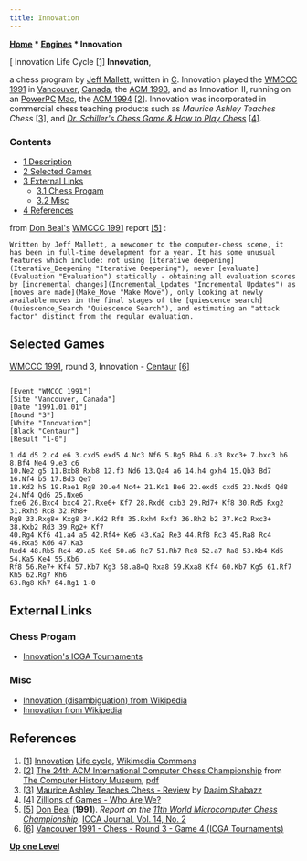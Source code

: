 ```yaml
---
title: Innovation
---
```

**[Home](Home "Home") \* [Engines](Engines "Engines") \* Innovation**



[ Innovation Life Cycle <a id="cite-note-1" href="#cite-ref-1">[1]</a>
**Innovation**,  

a chess program by [Jeff Mallett](Jeff_Mallett "Jeff Mallett"), written in [C](C "C"). Innovation played the [WMCCC 1991](WMCCC_1991 "WMCCC 1991") in [Vancouver](https://en.wikipedia.org/wiki/Vancouver), [Canada](https://en.wikipedia.org/wiki/Canada), the [ACM 1993](ACM_1993 "ACM 1993"), 
and as Innovation II, running on an [PowerPC](PowerPC "PowerPC") [Mac](Macintosh "Macintosh"), the [ACM 1994](ACM_1994 "ACM 1994") <a id="cite-note-2" href="#cite-ref-2">[2]</a>. Innovation was incorporated in commercial chess teaching products such as *Maurice Ashley Teaches Chess* <a id="cite-note-3" href="#cite-ref-3">[3]</a>, and *[Dr. Schiller's Chess Game & How to Play Chess](Eric_Schiller#Chess_Software "Eric Schiller")* <a id="cite-note-4" href="#cite-ref-4">[4]</a>.



### Contents


* [1 Description](#description)
* [2 Selected Games](#selected-games)
* [3 External Links](#external-links)
	+ [3.1 Chess Progam](#chess-progam)
	+ [3.2 Misc](#misc)
* [4 References](#references)






from [Don Beal's](Don_Beal "Don Beal") [WMCCC 1991](WMCCC_1991 "WMCCC 1991") report <a id="cite-note-5" href="#cite-ref-5">[5]</a> :




```
Written by Jeff Mallett, a newcomer to the computer-chess scene, it has been in full-time development for a year. It has some unusual features which include: not using [iterative deepening](Iterative_Deepening "Iterative Deepening"), never [evaluate](Evaluation "Evaluation") statically - obtaining all evaluation scores by [incremental changes](Incremental_Updates "Incremental Updates") as [moves are made](Make_Move "Make Move"), only looking at newly available moves in the final stages of the [quiescence search](Quiescence_Search "Quiescence Search"), and estimating an "attack factor" distinct from the regular evaluation. 

```

## Selected Games


[WMCCC 1991](WMCCC_1991 "WMCCC 1991"), round 3, Innovation - [Centaur](Centaur "Centaur") <a id="cite-note-6" href="#cite-ref-6">[6]</a>




```

[Event "WMCCC 1991"]
[Site "Vancouver, Canada"]
[Date "1991.01.01"]
[Round "3"]
[White "Innovation"]
[Black "Centaur"]
[Result "1-0"]

1.d4 d5 2.c4 e6 3.cxd5 exd5 4.Nc3 Nf6 5.Bg5 Bb4 6.a3 Bxc3+ 7.bxc3 h6 8.Bf4 Ne4 9.e3 c6 
10.Ne2 g5 11.Bxb8 Rxb8 12.f3 Nd6 13.Qa4 a6 14.h4 gxh4 15.Qb3 Bd7 16.Nf4 b5 17.Bd3 Qe7 
18.Kd2 h5 19.Rae1 Rg8 20.e4 Nc4+ 21.Kd1 Be6 22.exd5 cxd5 23.Nxd5 Qd8 24.Nf4 Qd6 25.Nxe6 
fxe6 26.Bxc4 bxc4 27.Rxe6+ Kf7 28.Rxd6 cxb3 29.Rd7+ Kf8 30.Rd5 Rxg2 31.Rxh5 Rc8 32.Rh8+ 
Rg8 33.Rxg8+ Kxg8 34.Kd2 Rf8 35.Rxh4 Rxf3 36.Rh2 b2 37.Kc2 Rxc3+ 38.Kxb2 Rd3 39.Rg2+ Kf7 
40.Rg4 Kf6 41.a4 a5 42.Rf4+ Ke6 43.Ka2 Re3 44.Rf8 Rc3 45.Ra8 Rc4 46.Rxa5 Kd6 47.Ka3 
Rxd4 48.Rb5 Rc4 49.a5 Ke6 50.a6 Rc7 51.Rb7 Rc8 52.a7 Ra8 53.Kb4 Kd5 54.Ka5 Ke4 55.Kb6 
Rf8 56.Re7+ Kf4 57.Kb7 Kg3 58.a8=Q Rxa8 59.Kxa8 Kf4 60.Kb7 Kg5 61.Rf7 Kh5 62.Rg7 Kh6 
63.Rg8 Kh7 64.Rg1 1-0

```

## External Links


### Chess Progam


* [Innovation's ICGA Tournaments](https://www.game-ai-forum.org/icga-tournaments/program.php?id=311)


### Misc


* [Innovation (disambiguation) from Wikipedia](https://en.wikipedia.org/wiki/Innovation_%28disambiguation%29)
* [Innovation from Wikipedia](https://en.wikipedia.org/wiki/Innovation)


## References


1. <a id="cite-ref-1" href="#cite-note-1">[1]</a> [Innovation](https://en.wikipedia.org/wiki/Innovation) [Life cycle](https://en.wikipedia.org/wiki/Life_cycle), [Wikimedia Commons](https://en.wikipedia.org/wiki/Wikimedia_Commons)
2. <a id="cite-ref-2" href="#cite-note-2">[2]</a> [The 24th ACM International Computer Chess Championship](http://www.computerhistory.org/chess/full_record.php?iid=doc-431614f6cceea) from [The Computer History Museum](The_Computer_History_Museum "The Computer History Museum"), [pdf](http://archive.computerhistory.org/projects/chess/related_materials/text/3-1%20and%203-2%20and%203-3%20and%204-3.1994_24th_ICCC/1994%20ICCC.062303013.sm.pdf)
3. <a id="cite-ref-3" href="#cite-note-3">[3]</a> [Maurice Ashley Teaches Chess - Review](http://www.thechessdrum.net/MAshleyCD.html) by [Daaim Shabazz](http://www.thechessdrum.net/blog/author/admin/)
4. <a id="cite-ref-4" href="#cite-note-4">[4]</a> [Zillions of Games - Who Are We?](http://www.zillions-of-games.com/whoarewe.html)
5. <a id="cite-ref-5" href="#cite-note-5">[5]</a> [Don Beal](Don_Beal "Don Beal") (**1991**). *Report on the [11th World Microcomputer Chess Championship](WMCCC_1991 "WMCCC 1991")*. [ICCA Journal, Vol. 14, No. 2](ICGA_Journal#14_2 "ICGA Journal")
6. <a id="cite-ref-6" href="#cite-note-6">[6]</a> [Vancouver 1991 - Chess - Round 3 - Game 4 (ICGA Tournaments)](https://www.game-ai-forum.org/icga-tournaments/round.php?tournament=59&round=3&id=4)

**[Up one Level](Engines "Engines")**







 
